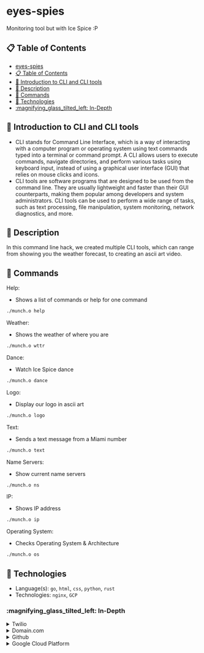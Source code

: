 # eyes-spies
Monitoring tool but with Ice Spice :P

## :clipboard: Table of Contents
- [eyes-spies](https://github.com/gorbe2002/eyes-spies#eyes-spies)
- [:clipboard: Table of Contents](https://github.com/gorbe2002/eyes-spies#clipboard-table-of-contents)
- [:thought_balloon: Introduction to CLI and CLI tools](https://github.com/gorbe2002/eyes-spies#thought_balloon-introduction-to-cli-and-cli-tools)
- [:memo: Description](https://github.com/gorbe2002/eyes-spies#memo-description)
- [:open_book: Commands](https://github.com/gorbe2002/eyes-spies#open_book-commands)
- [:microscope: Technologies](https://github.com/gorbe2002/eyes-spies#microscope-technologies)
- [:magnifying_glass_tilted_left: In-Depth](https://github.com/gorbe2002/eyes-spies#magnifying_glass_tilted_left-in-depth)

## :thought_balloon: Introduction to CLI and CLI tools
- CLI stands for Command Line Interface, which is a way of interacting with a computer program or operating system using text commands typed into a terminal or command prompt. A CLI allows users to execute commands, navigate directories, and perform various tasks using keyboard input, instead of using a graphical user interface (GUI) that relies on mouse clicks and icons.
- CLI tools are software programs that are designed to be used from the command line. They are usually lightweight and faster than their GUI counterparts, making them popular among developers and system administrators. CLI tools can be used to perform a wide range of tasks, such as text processing, file manipulation, system monitoring, network diagnostics, and more.

## :memo: Description
In this command line hack, we created multiple CLI tools, which can range from showing you the weather forecast, to creating an ascii art video.

## :open_book: Commands
Help:
- Shows a list of commands or help for one command
```sh
./munch.o help
```

Weather:
- Shows the weather of where you are
```sh
./munch.o wttr
```

Dance:
- Watch Ice Spice dance
```sh
./munch.o dance
```

Logo:
- Display our logo in ascii art
```sh
./munch.o logo
```

Text:
- Sends a text message from a Miami number
```sh
./munch.o text
```

Name Servers:
- Show current name servers
```sh
./munch.o ns
```

IP:
- Shows IP address
```sh
./munch.o ip
```

Operating System:
- Checks Operating System & Architecture
```sh
./munch.o os
```

## :microscope: Technologies
- Language(s): `go`, `html`, `css`, `python`, `rust`
- Technologies: `nginx`, `GCP`

### :magnifying_glass_tilted_left: In-Depth
<!-- Twilio -->
<details>
	<summary>Twilio</summary>

- Send SMS

</details>

<!-- Domain.com -->
<details>
	<summary>Domain.com</summary>

- Custom Nameservers to Google Cloud Platform

- Our dope domains: http://espies.tech/ and http://35.209.202.192/. Check them out!

</details>

<!-- Github -->
<details>
	<summary>Github</summary>

- Github Projects

- Github Issues

- Github Code (Source Code)

- Github CODEOWNERS
</details>

<!-- GCP -->
<details>
    <summary>Google Cloud Platform</summary>

- Compute Engine

    - VM Instances

- Network Services

    - Cloud DNS

- IAM & Admin

    - IAM

    - Identity & Organization

    - Service Accounts

- VCP Network

    - IP Addresses

    - Shared VPC

</details>